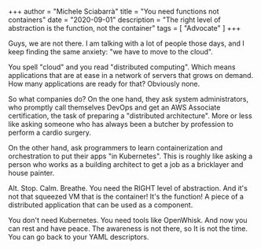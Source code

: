 +++
author = "Michele Sciabarrà"
title = "You need functions not containers"
date = "2020-09-01"
description = "The right level of abstraction is the function, not the container"
tags = [ "Advocate" ]
+++


Guys, we are not there. I am talking with a lot of people those days, and I keep finding the same anxiety: "we have to move to the cloud".

You spell "cloud" and you read "distributed computing". Which means applications that are at ease in a network of servers that grows on demand. How many applications are ready for that? Obviously none.

So what companies do? On the one hand, they ask system administrators,  who promptly call themselves DevOps and get an AWS Associate certification,  the task of preparing a "distributed architecture". More or less like asking someone who has always been a butcher by profession to perform a cardio surgery.

On the other hand, ask programmers to learn containerization and orchestration to put their apps "in Kubernetes". This is roughly like asking a person who works as a building architect to get a job as a bricklayer and house painter.

Alt. Stop. Calm. Breathe. You need the RIGHT level of abstraction. And it's not that squeezed VM that is the container! It's the function! A piece of a distributed application that can be used as a  component.

You don't need Kubernetes. You need tools like OpenWhisk. And now you can rest and have peace. The awareness is not there, so It is not the time. You can go back to your YAML descriptors.